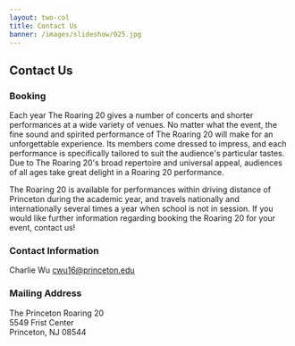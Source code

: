 ```yaml
---
layout: two-col
title: Contact Us
banner: /images/slideshow/025.jpg
---
```


## Contact Us

### Booking

Each year The Roaring 20 gives a number of concerts and shorter
performances at a wide variety of venues. No matter what the event,
the fine sound and spirited performance of The Roaring 20 will make
for an unforgettable experience. Its members come dressed to impress,
and each performance is specifically tailored to suit the audience's
particular tastes. Due to The Roaring 20's broad repertoire and
universal appeal, audiences of all ages take great delight in a
Roaring 20 performance.

The Roaring 20 is available for performances within driving distance
of Princeton during the academic year, and travels nationally and
internationally several times a year when school is not in session. If
you would like further information regarding booking the Roaring 20
for your event, contact us!

### Contact Information

Charlie Wu [cwu16@princeton.edu](mailto:cwu16@princeton.edu)

### Mailing Address

The Princeton Roaring 20  
5549 Frist Center  
Princeton, NJ 08544  
